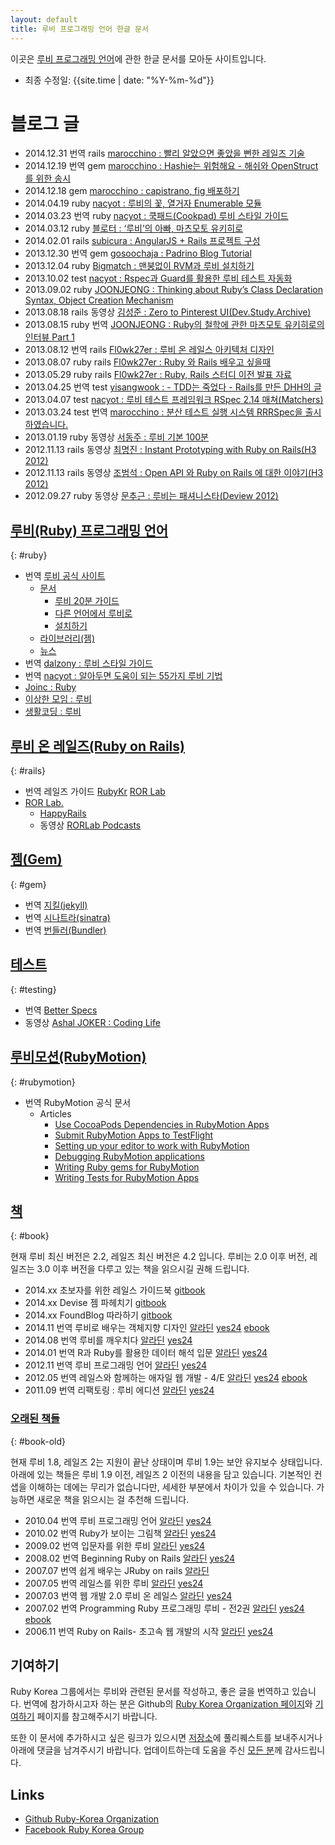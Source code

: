 ```yaml
---
layout: default
title: 루비 프로그래밍 언어 한글 문서
---
```


이곳은 [루비 프로그래밍 언어](https://www.ruby-lang.org/ko/)에 관한 한글 문서를 모아둔 사이트입니다.

- 최종 수정일: {{site.time | date: "%Y-%m-%d"}}

# 블로그 글

- <span class='date'>2014.12.31</span> <span class='tag'>번역</span> <span class='tag'>rails</span> [marocchino : 빨리 알았으면 좋았을 뻔한 레일즈 기술](https://dayone.me/1ajvzWC)
- <span class='date'>2014.12.19</span> <span class='tag'>번역</span> <span class='tag'>gem</span> [marocchino : Hashie는 위험해요 - 해쉬와 OpenStruct를 위한 송시](https://dayone.me/18pYzZD)
- <span class='date'>2014.12.18</span> <span class='tag'>gem</span> [marocchino : capistrano, fig 배포하기](https://dayone.me/1767zVi)
- <span class='date'>2014.04.19</span> <span class='tag'>ruby</span> [nacyot : 루비의 꽃, 열거자 Enumerable 모듈](http://blog.nacyot.com/articles/2014-04-19-ruby-enumerable/)
- <span class='date'>2014.03.23</span> <span class='tag'>번역</span> <span class='tag'>ruby</span> [nacyot : 쿡패드(Cookpad) 루비 스타일 가이드](http://blog.nacyot.com/articles/2014-03-23-cookpad-ruby-styleguide/)
- <span class='date'>2014.03.12</span> <span class='tag'>ruby</span> [블로터 : ‘루비’의 아빠, 마츠모토 유키히로](http://www.bloter.net/archives/184564)
- <span class='date'>2014.02.01</span> <span class='tag'>rails</span> [subicura : AngularJS + Rails 프로젝트 구성](http://blog.remotty.com/blog/2014/02/01/angularjs-plus-rails-peurojegteu-guseong/)
- <span class='date'>2013.12.30</span> <span class='tag'>번역</span> <span class='tag'>gem</span> [gosoochaja : Padrino Blog Tutorial](http://blog.baenlee.com/blog/2013/12/30/bundle-exec-padrino-g-project/)
- <span class='date'>2013.12.04</span> <span class='tag'>ruby</span> [Bigmatch : 맨붕없이 RVM과 루비 설치하기](http://bigmatch.i-um.net/2013/12/%EB%A9%98%EB%B6%95%EC%97%86%EC%9D%B4-rvm%EA%B3%BC-%EB%A3%A8%EB%B9%84-%EC%84%A4%EC%B9%98%ED%95%98%EA%B8%B0/)
- <span class='date'>2013.10.02</span> <span class='tag'>test</span> [nacyot : Rspec과 Guard를 활용한 루비 테스트 자동화](http://blog.nacyot.com/articles/2013-10-02-ruby-test-automation-with-rspec-and-guard/)
- <span class='date'>2013.09.02</span> <span class='tag'>ruby</span> [JOONJEONG : Thinking about Ruby’s Class Declaration Syntax, Object Creation Mechanism](http://we.weirdmeetup.com/thinking-about-rubys-class-declaration-syntax-object-creation-mechanism/)
- <span class='date'>2013.08.18</span> <span class='tag'>rails</span> <span class='tag'>동영상</span> [김성준 : Zero to Pinterest UI(Dev.Study.Archive)](http://dev-study.github.io/presentations/zero_to_pinterent_ui.html)
- <span class='date'>2013.08.15</span> <span class='tag'>ruby</span> <span class='tag'>번역</span> [JOONJEONG : Ruby의 철학에 관한 마츠모토 유키히로의 인터뷰 Part 1](http://we.weirdmeetup.com/ruby의-철학에-관한-마츠모토-유키히로의-인터뷰-part-1/)
- <span class='date'>2013.08.12</span> <span class='tag'>번역</span> <span class='tag'>rails</span> [Fl0wk27er : 루비 온 레일스 아키텍처 디자인](http://flowkater.github.io/blog/2013/08/12/rails-architecture/)
- <span class='date'>2013.08.07</span> <span class='tag'>ruby</span> <span class='tag'>rails</span> [Fl0wk27er : Ruby 와 Rails 배우고 싶을때](http://flowkater.github.io/blog/2013/08/07/ruby-and-rails-learning-resource/)
- <span class='date'>2013.05.29</span> <span class='tag'>ruby</span> <span class='tag'>rails</span> [Fl0wk27er : Ruby, Rails 스터디 이전 발표 자료](http://flowkater.github.io/blog/2013/05/29/be-a-rubyist-1-2/)
- <span class='date'>2013.04.25</span> <span class='tag'>번역</span>  <span class='tag'>test</span> [yisangwook : - TDD는 죽었다 - Rails를 만든 DHH의 글](http://yisangwook.tumblr.com/post/83725422949/tdd-is-dead-long-live-testing)
- <span class='date'>2013.04.07</span> <span class='tag'>test</span> [nacyot : 루비 테스트 프레임워크 RSpec 2.14 매쳐(Matchers)](http://blog.nacyot.com/articles/2014-04-07-rspec-matchers/)
- <span class='date'>2013.03.24</span> <span class='tag'>test</span> <span class='tag'>번역</span> [marocchino : 분산 테스트 실행 시스템 RRRSpec을 출시하였습니다.](https://gist.github.com/marocchino/9738532)
- <span class='date'>2013.01.19</span> <span class='tag'>ruby</span> <span class='tag'>동영상</span> [서동주 : 루비 기본 100분](http://www.youtube.com/watch?v=vjyL6fLzJjA)
- <span class='date'>2012.11.13</span> <span class='tag'>rails</span> <span class='tag'>동영상</span> [최명진 : Instant Prototyping with Ruby on Rails(H3 2012)](http://www.youtube.com/watch?v=AlNLavCg3yg)
- <span class='date'>2012.11.13</span> <span class='tag'>rails</span> <span class='tag'>동영상</span> [조범석 : Open API 와 Ruby on Rails 에 대한 이야기(H3 2012)](http://www.youtube.com/watch?v=fAi0PC0v5OQ)
- <span class='date'>2012.09.27</span> <span class='tag'>ruby</span> <span class='tag'>동영상</span> [문추근 : 루비는 패셔니스타(Deview 2012)](http://deview.kr/2012/xe/index.php?mid=track&document_srl=391&time_srl=233)

## [루비(Ruby) 프로그래밍 언어](#ruby)
{: #ruby}

- <span class='tag'>번역</span> [루비 공식 사이트](https://www.ruby-lang.org/ko/)
  - [문서](https://www.ruby-lang.org/ko/documentation/)
    - [루비 20분 가이드](https://www.ruby-lang.org/ko/documentation/quickstart/)
    - [다른 언어에서 루비로](https://www.ruby-lang.org/ko/documentation/ruby-from-other-languages/)
    - [설치하기](https://www.ruby-lang.org/ko/documentation/installation/)
  - [라이브러리(젬)](https://www.ruby-lang.org/ko/libraries/)
  - [뉴스](https://www.ruby-lang.org/ko/news/)
- <span class='tag'>번역</span> [dalzony : 루비 스타일 가이드](https://github.com/dalzony/ruby-style-guide/blob/master/README-koKR.md)
- <span class='tag'>번역</span> [nacyot : 알아두면 도움이 되는 55가지 루비 기법](https://gist.github.com/nacyot/7624036)
- [Joinc : Ruby](http://www.joinc.co.kr/modules/moniwiki/wiki.php/Site/Ruby)
- [이상한 모임 : 루비](http://we.weirdmeetup.com/tag/ruby/)
- [생활코딩 : 루비](http://opentutorials.org/course/742/4554)

## [루비 온 레일즈(Ruby on Rails)](#rails)
{: #rails}

- <span class='tag'>번역</span> 레일즈 가이드
  [RubyKr](http://rorlab.org/rg/index.html)
  [ROR Lab](http://rubykr.github.io/rails_guides/)
- [ROR Lab.](http://rorlab.org/)
  - [HappyRails](http://happyrails.rorlab.org/ko)
  - <span class='tag'>동영상</span> [RORLab Podcasts](https://itunes.apple.com/cy/podcast/rorlab-podcast/id770036911)

## [젬(Gem)](#gem)
{: #gem}

- <span class='tag'>번역</span> [지킬(jekyll)](http://svperstarz.github.io/jekyll-docs-ko/)
- <span class='tag'>번역</span> [시나트라(sinatra)](http://www.sinatrarb.com/intro-ko.html)
- <span class='tag'>번역</span> [번들러(Bundler)](http://ruby-korea.github.io/bundler-site/)

## [테스트](#testing)
{: #testing}

- <span class='tag'>번역</span> [Better Specs](http://betterspecs.org/ko)
- <span class='tag'>동영상</span> [Ashal JOKER : Coding Life](http://www.youtube.com/playlist?list=PLbdtsbZUwdeSAjccModOzFREAyX9W4Jh-)

## [루비모션(RubyMotion)](#rubymotion)
{: #rubymotion}

- <span class='tag'>번역</span> RubyMotion 공식 문서
  - Articles
    - [Use CocoaPods Dependencies in RubyMotion Apps](http://ruby-korea.github.io/RubyMotionDocumentation/articles/cocoapods/)
    - [Submit RubyMotion Apps to TestFlight](http://ruby-korea.github.io/RubyMotionDocumentation/articles/testflight/)
    - [Setting up your editor to work with RubyMotion](http://ruby-korea.github.io/RubyMotionDocumentation/articles/editors/)
    - [Debugging RubyMotion applications](http://ruby-korea.github.io/RubyMotionDocumentation/articles/debugging/)
    - [Writing Ruby gems for RubyMotion](http://ruby-korea.github.io/RubyMotionDocumentation/articles/gems/)
    - [Writing Tests for RubyMotion Apps](http://ruby-korea.github.io/RubyMotionDocumentation/articles/testing/)

## [책](#book)
{: #book}

현재 루비 최신 버전은 2.2, 레일즈 최신 버전은 4.2 입니다. 루비는 2.0 이후
버전, 레일즈는 3.0 이후 버전을 다루고 있는 책을 읽으시길 권해 드립니다.

- <span class='date'>2014.xx</span> 초보자를 위한 레일스 가이드북
  [gitbook](https://www.gitbook.io/book/rorlab/railsguidebook)
- <span class='date'>2014.xx</span> Devise 젬 파헤치기
  [gitbook](https://www.gitbook.io/book/luciuschoi/exploring_devise)
- <span class='date'>2014.xx</span> FoundBlog 따라하기
  [gitbook](https://www.gitbook.io/book/luciuschoi/foundblog)
- <span class='date'>2014.11</span> <span class='tag'>번역</span> 루비로 배우는 객체지향 디자인
  [알라딘](http://www.aladin.co.kr/shop/wproduct.aspx?ISBN=896626123X)
  [yes24](http://www.yes24.com/24/Goods/15254976?Acode=101)
  [ebook](http://ebook.insightbook.co.kr/ebooks/5490f4d9bf6e107fd3000008)
- <span class='date'>2014.08</span> <span class='tag'>번역</span> 루비를 깨우치다
  [알라딘](http://www.aladin.co.kr/shop/wproduct.aspx?ISBN=8994774769)
  [yes24](http://www.yes24.com/24/goods/14163047?scode=032&OzSrank=1)
- <span class='date'>2014.01</span> <span class='tag'>번역</span> R과 Ruby를 활용한 데이터 해석 입문
  [알라딘](http://www.aladin.co.kr/shop/wproduct.aspx?ISBN=8965400546)
  [yes24](http://www.yes24.com/24/goods/11796950?scode=032&OzSrank=1)
- <span class='date'>2012.11</span> <span class='tag'>번역</span> 루비 프로그래밍 언어
  [알라딘](http://www.aladin.co.kr/shop/wproduct.aspx?ISBN=8970507531)
  [yes24](http://www.yes24.com/24/goods/7980382?scode=032&amp;OzSrank=5)
- <span class='date'>2012.05</span> <span class='tag'>번역</span> 레일스와 함께하는 애자일 웹 개발 - 4/E
  [알라딘](http://www.aladin.co.kr/shop/wproduct.aspx?ISBN=8966260349)
  [yes24](http://www.yes24.com/24/goods/7097680?scode=032&amp;OzSrank=4)
  [ebook](http://ebook.insightbook.co.kr/ebooks/4fbad65fbf6e100370000002)
- <span class='date'>2011.09</span> <span class='tag'>번역</span> 리팩토링 : 루비 에디션
  [알라딘](http://www.aladin.co.kr/shop/wproduct.aspx?ISBN=8994506063)
  [yes24](http://www.yes24.com/24/goods/5714409?scode=032&amp;OzSrank=6)

### [오래된 책들](#book-old)
{: #book-old}

현재 루비 1.8, 레일즈 2는 지원이 끝난 상태이며 루비 1.9는 보안 유지보수 상태입니다. 아래에 있는
책들은 루비 1.9 이전, 레일즈 2 이전의 내용을 담고 있습니다. 기본적인 컨샙을
이해하는 데에는 무리가 없습니다만, 세세한 부분에서 차이가 있을 수 있습니다.
가능하면 새로운 책을 읽으시는 걸 추천해 드립니다.

- <span class='date'>2010.04</span> <span class='tag'>번역</span> 루비 프로그래밍 언어
  [알라딘](http://www.aladin.co.kr/shop/wproduct.aspx?ISBN=8979147384)
  [yes24](http://www.yes24.com/24/goods/3787559?scode=032&amp;OzSrank=8)
- <span class='date'>2010.02</span> <span class='tag'>번역</span> Ruby가 보이는 그림책
  [알라딘](http://www.aladin.co.kr/shop/wproduct.aspx?ISBN=8931550685)
  [yes24](http://www.yes24.com/24/goods/3689449?scode=032&amp;OzSrank=3)
- <span class='date'>2009.02</span> <span class='tag'>번역</span> 입문자를 위한 루비
  [알라딘](http://www.aladin.co.kr/shop/wproduct.aspx?ISBN=8990758424)
  [yes24](http://www.yes24.com/24/goods/3279711?scode=032&amp;OzSrank=9)
- <span class='date'>2008.02</span> <span class='tag'>번역</span> Beginning Ruby on Rails
  [알라딘](http://www.aladin.co.kr/shop/wproduct.aspx?ISBN=8956744181)
  [yes24](http://www.yes24.com/24/goods/2825095?scode=032&amp;OzSrank=12)
- <span class='date'>2007.07</span> <span class='tag'>번역</span> 쉽게 배우는 JRuby on rails
  [알라딘](http://www.aladin.co.kr/shop/wproduct.aspx?ISBN=8995856459)
- <span class='date'>2007.05</span> <span class='tag'>번역</span> 레일스를 위한 루비
  [알라딘](http://www.aladin.co.kr/shop/wproduct.aspx?ISBN=8990758688)
  [yes24](http://www.yes24.com/24/goods/2539575?scode=032&amp;OzSrank=10)
- <span class='date'>2007.03</span> <span class='tag'>번역</span> 웹 개발 2.0 루비 온 레일스
  [알라딘](http://www.aladin.co.kr/shop/wproduct.aspx?ISBN=8960770000)
  [yes24](http://www.yes24.com/24/goods/2495263?scode=032&amp;OzSrank=11)
- <span class='date'>2007.02</span> <span class='tag'>번역</span> Programming Ruby 프로그래밍 루비 - 전2권
  [알라딘](http://www.aladin.co.kr/shop/wproduct.aspx?ISBN=8991268250)
  [yes24](http://www.yes24.com/24/goods/2314079?scode=032&amp;OzSrank=15)
  [ebook](http://ebook.insightbook.co.kr/ebooks/4fbad6dcbf6e1002ed000007)
- <span class='date'>2006.11</span> <span class='tag'>번역</span> Ruby on Rails- 초고속 웹 개발의 시작
  [알라딘](http://www.aladin.co.kr/shop/wproduct.aspx?ISBN=8979144539)
  [yes24](http://www.yes24.com/24/goods/2296786?scode=032&amp;OzSrank=14)

## 기여하기

Ruby Korea 그룹에서는 루비와 관련된 문서를 작성하고, 좋은 글을 번역하고 있습니다. 번역에 참가하시고자 하는 분은 Github의 [Ruby Korea Organization 페이지](https://github.com/ruby-korea)와 [기여하기](https://github.com/ruby-korea/ruby-korea.github.io/wiki/%EA%B8%B0%EC%97%AC%ED%95%98%EA%B8%B0) 페이지를 참고해주시기 바랍니다.

또한 이 문서에 추가하시고 싶은 링크가 있으시면 [저장소](https://github.com/ruby-korea/ruby-korea.github.io)에 풀리퀘스트를 보내주시거나 아래에 댓글을 남겨주시기 바랍니다.
업데이트하는데 도움을 주신 [모든 분](https://github.com/ruby-korea/ruby-korea.github.io/graphs/contributors)께 감사드립니다.

## Links

- [Github Ruby-Korea Organization](https://github.com/ruby-korea)
- [Facebook Ruby Korea Group](https://www.facebook.com/groups/rubykr)
